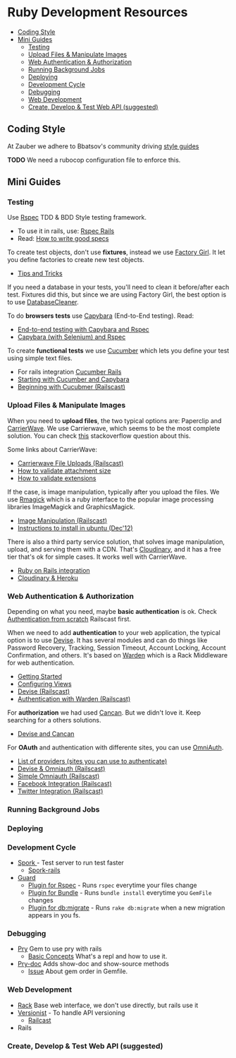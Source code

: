 # Ruby Development Resources

- [Coding Style](#coding-style)
- [Mini Guides](#mini-guides)
	- [Testing](#testing)
	- [Upload Files & Manipulate Images](#upload-files-&-manipulate-images)
	- [Web Authentication & Authorization](#web-authentication-&-authorization)
	- [Running Background Jobs](#running-background-jobs)
	- [Deploying](#deploying)
	- [Development Cycle](#development-cycle)
	- [Debugging](#debugging)
	- [Web Development](#web-development)
	- [Create, Develop & Test Web API (suggested)](#create-develop-&-test-web-api-suggested)


## Coding Style

At Zauber we adhere to Bbatsov's community driving [style guides](https://github.com/bbatsov/ruby-style-guide)

**TODO** We need a rubocop configuration file to enforce this.

## Mini Guides

### Testing

Use [Rspec](http://rspec.info/) TDD & BDD Style testing framework.

  * To use it in rails, use: [Rspec Rails](https://github.com/rspec/rspec-rails)
  * Read: [How to write good specs](http://betterspecs.org/)

To create test objects, don't use **fixtures**, instead we use [Factory Girl](https://github.com/thoughtbot/factory_girl). It let you define factories to create new test objects.

  * [Tips and Tricks](http://arjanvandergaag.nl/blog/factory_girl_tips.html)

If you need a database in your tests, you'll need to clean it before/after each test. Fixtures did this, but since we are using Factory Girl, the best option is to use [DatabaseCleaner](https://github.com/bmabey/database_cleaner).

To do **browsers tests** use [Capybara](https://github.com/jnicklas/capybara) (End-to-End testing). Read:

  * [End-to-end testing with Capybara and Rspec](http://robots.thoughtbot.com/rspec-integration-tests-with-capybara)
  * [Capybara (with Selenium) and Rspec](http://www.opinionatedprogrammer.com/2011/02/capybara-and-selenium-with-rspec-and-rails-3/)

To create **functional tests** we use [Cucumber](http://cukes.info/) which lets you define your test using simple text files.

  * For rails integration [Cucumber Rails](https://github.com/cucumber/cucumber-rails)
  * [Starting with Cucumber and Capybara](http://loudcoding.com/posts/quick-tutorial-starting-with-cucumber-and-capybara-bdd-on-rails-project/)
  * [Beginning with Cucubmer (Railscast)](http://railscasts.com/episodes/155-beginning-with-cucumber)

### Upload Files & Manipulate Images

When you need to **upload files**, the two typical options are: Paperclip and [CarrierWave](https://github.com/carrierwaveuploader/carrierwave). We use Carrierwave, which seems to be the most complete solution. You can check [this](http://stackoverflow.com/questions/14028017/heading-into-2013-should-i-go-with-dragonfly-or-paperclip-or-carrierwave) stackoverflow question about this.

Some links about CarrierWave:

  * [Carrierwave File Uploads (Railscast)](http://railscasts.com/episodes/253-carrierwave-file-uploads)
  * [How to validate attachment size](https://github.com/carrierwaveuploader/carrierwave/wiki/How-to%3A-Validate-attachment-file-size)
  * [How to validate extensions](https://github.com/carrierwaveuploader/carrierwave#securing-uploads)


If the case, is image manipulation, typically after you upload the files. We use [Rmagick](https://github.com/rmagick/rmagick) which is a ruby interface to the popular image processing libraries ImageMagick and GraphicsMagick.

  - [Image Manipulation (Railscast)](http://railscasts.com/episodes/374-image-manipulation)
  - [Instructions to install in ubuntu (Dec'12)](http://blog.evnpr.com/2012/12/install-rmagick-in-ubuntu-1204.html)

There is also a third party service solution, that solves image manipulation, upload, and serving them with a CDN. That's [Cloudinary](https://github.com/cloudinary/cloudinary_gem), and it has a free tier that's ok for simple cases.
It works well with CarrierWave.

  - [Ruby on Rails integration](http://cloudinary.com/documentation/rails_integration)
  - [Cloudinary & Heroku](https://devcenter.heroku.com/articles/cloudinary)

### Web Authentication & Authorization

Depending on what you need, maybe **basic authentication** is ok. Check [Authentication from scratch](http://railscasts.com/episodes/250-authentication-from-scratch-revised?autoplay=true) Railscast first.

When we need to add **authentication** to your web application, the typical option is to use [Devise](https://github.com/plataformatec/devise). It has several modules and can do things like Password Recovery, Tracking, Session Timeout, Account Locking, Account Confirmation, and others. It's based on [Warden](https://github.com/hassox/warden) which is a Rack Middleware for web authentication.

  - [Getting Started](https://github.com/plataformatec/devise#getting-started)
  - [Configuring Views](https://github.com/plataformatec/devise#configuring-views)
  - [Devise (Railscast)](http://railscasts.com/episodes/209-devise-revised)
  - [Authentication with Warden (Railscast)](http://railscasts.com/episodes/305-authentication-with-warden)

For **authorization** we had used [Cancan](https://github.com/ryanb/cancan). But we didn't love it. Keep searching for a others solutions.

  - [Devise and Cancan](http://www.tonyamoyal.com/2010/07/28/rails-authentication-with-devise-and-cancan-customizing-devise-controllers/)

For **OAuth** and authentication with differente sites, you can use [OmniAuth](https://github.com/intridea/omniauth).

  - [List of providers (sites you can use to authenticate)](https://github.com/intridea/omniauth/wiki/List-of-Strategies)
  - [Devise & Omniauth (Railscast)](http://railscasts.com/episodes/235-devise-and-omniauth-revised)
  - [Simple Omniauth (Railscast)](http://railscasts.com/episodes/241-simple-omniauth-revised)
  - [Facebook Integration (Railscast)](http://railscasts.com/episodes/360-facebook-authentication)
  - [Twitter Integration (Railscast)](http://railscasts.com/episodes/359-twitter-integration)

### Running Background Jobs

### Deploying

### Development Cycle

  * [Spork ](https://github.com/sporkrb/spork) - Test server to run test faster
    - [Spork-rails](https://github.com/sporkrb/spork-rails#spork-rails)
  * [Guard](https://github.com/guard/guard)
    - [Plugin for Rspec](https://github.com/guard/guard-rspec) -  Runs `rspec` everytime your files change
    - [Plugin for Bundle](https://github.com/guard/guard-bundler) - Runs `bundle install` everytime you `GemFile` changes
    - [Plugin for db:migrate](https://github.com/guard/guard-migrate ) - Runs `rake db:migrate` when a new migration appears in you fs.

### Debugging

* [Pry](https://github.com/rweng/pry-rails) Gem to use pry with rails
  - [Basic Concepts](http://vimeo.com/26391171) What's a repl and how to use it.
* [Pry-doc](https://github.com/pry/pry-doc) Adds show-doc and show-source methods
  - [Issue](https://github.com/banister/pry-doc/issues/3) About gem order in Gemfile. 

### Web Development

  * [Rack](http://rack.github.io/) Base web interface, we don't use directly, but rails use it
  * [Versionist](https://github.com/bploetz/versionist) - To handle API versioning
    - [Railcast](http://railscasts.com/episodes/350-rest-api-versioning)
  * Rails

### Create, Develop & Test Web API (suggested)
